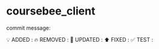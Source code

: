# coursebee_client

commit message:

:bulb: ADDED :
:fire: REMOVED :
:bug: UPDATED :
:arrow_up: FIXED :
:white_check_mark: TEST :

